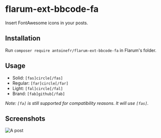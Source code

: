 # flarum-ext-bbcode-fa
Insert FontAwesome icons in your posts.

## Installation
Run `composer require antoinefr/flarum-ext-bbcode-fa` in Flarum's folder.

## Usage
- Solid: `[fas]circle[/fas]`
- Regular: `[far]circle[/far]`
- Light: `[fal]circle[/fal]`
- Brand: `[fab]github[/fab]`

*Note: `[fa]` is still supported for compatibility reasons. It will use `[fas]`.*

## Screenshots
![A post](https://cloud.githubusercontent.com/assets/4655583/23303338/d2219c3a-fa93-11e6-8708-3f7c9e00896a.png)
